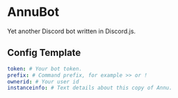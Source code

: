 # AnnuBot
Yet another Discord bot written in Discord.js.

## Config Template
```yml
token: # Your bot token.
prefix: # Command prefix, for example >> or !
ownerid: # Your user id
instanceinfo: # Text details about this copy of Annu.
```